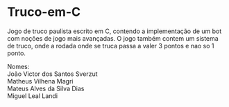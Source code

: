 # Truco-em-C
Jogo de truco paulista escrito em C, contendo a implementação de um bot com noções de jogo mais avançadas.
O jogo também contem um sistema de truco, onde a rodada onde se truca passa a valer 3 pontos e nao so 1 ponto.

Nomes:  
João Victor dos Santos Sverzut  
Matheus Vilhena Magri  
Mateus Alves da Silva Dias  
Miguel Leal Landi  
